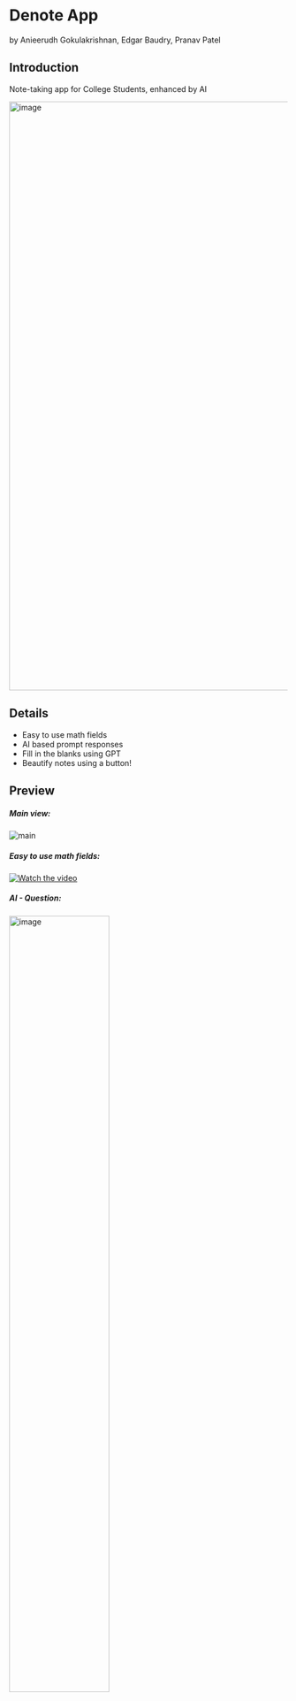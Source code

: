 # **Denote App**
by Anieerudh Gokulakrishnan, Edgar Baudry, Pranav Patel

## Introduction
Note-taking app for College Students, enhanced by AI

<img width="1065" alt="image" src="https://github.com/ouragan84/denote-app/assets/77756530/f9b3e157-a48f-4679-a377-3e1a535c4785">


## Details

* Easy to use math fields
* AI based prompt responses
* Fill in the blanks using GPT
* Beautify notes using a button!


## Preview
##### Main view:
![main](https://user-images.githubusercontent.com/77756530/146632339-d08d5ba3-887b-4977-9f8b-0c26cc60ff9f.jpeg)

##### Easy to use math fields:

[![Watch the video](<img src="https://github.com/ouragan84/denote-app/assets/77756530/93ef08df-10e6-4a78-9d90-9d6fb09e9a09" alt="Image" style="width: 60%;">
)](https://github.com/ouragan84/denote-app/assets/77756530/a5caa278-936c-4da5-a0df-c5413a44fcc5)


##### AI - Question:

<img src="https://github.com/ouragan84/denote-app/assets/77756530/59c2e58c-341c-4e20-8eae-d50415deb192" alt="image"  style="width: 60%;">

##### AI - Fill Blanks \[..\]
Before:

<img src="https://github.com/ouragan84/denote-app/assets/77756530/c63023b3-ab4c-4f85-b907-78884623971a" alt="Image 1" style="width: 60%;">

After:

<img src="https://github.com/ouragan84/denote-app/assets/77756530/7f889f14-b229-41ce-af2d-522636b1b249" alt="Image 2" style="width: 60%;">


## **Get Started**

### **To Run Locally:**

```
npm i
npm run watch
```

in another instance of shell:

```
npm start
```

CMD+R to reload, although changes should apply imediatly.

<br>
<br>

### **Some troubleshooting:**

Depending on the libraries you're using, you might need to change the `npm run watch` script in `package.json`:

This one runs much faster:

`    "watch": "webpack --config webpack.common.js --watch",`

This one may help resolve some libraries like `excalidraw` for example:

`    "watch": "webpack --mode production --config webpack.common.js --watch",`

<br>
<br>

--- 

<br>
<br>


## **Build and Deploy Checklist:**

### **Do this once:**

 - In github, go to profile, go to dev options, create a fine-grained personal access token

 - Add read/write commit options for `denote-releases` repository

 - Create a file called `gh_token`, and paste in your token there

<br>
<br>

### **Everytime you deploy a release:**

 - Merge in master

 - Add change logs to `update_logs.html` 

 - Change Version in `package.json`

 - Commit and Push your changes, please include version name inside commit message.

 - Build the binary files with `npm run build` (they end up in ./dist folder)

 - Try installing the app and make sure it works (hopefully in windows AND mac-os)

 - Create a release in github (can only be done with Apple Developper ID, so only Edgar can deploy for now). You have two options:

   1. Deploy Automatically:

      - run `npm run deploy`

      - Make sure that the release was published in the `denote-releases` github repo. If not, do #2

      - Edit the release and publish it!

   2. Delpoy Manually:

      - Draft a new release in the `denote-releases` github repo

      - Make the **title** be the SAME version as in `package.json`, i.e. `0.1.4`

      - Make the **tag** be the SAME version as in `package.json`, i.e. `v0.1.4`

      - Upload binaries from `./dist` (just the files, not the folders).

      - Hit Publish!

 - Make sure that when you download from the website, you're getting the latest version, if not contact Edgar. 

 - Change Version in .env of website
